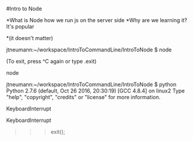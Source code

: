 #Intro to Node

*What is Node
how we run js on the server side
*Why are we learning it?
    It's popular
    
*(it doesn't matter)

jtneumann:~/workspace/IntroToCommandLine/IntroToNode $ node
> 
(To exit, press ^C again or type .exit)

node <filename>

jtneumann:~/workspace/IntroToCommandLine/IntroToNode $ python
Python 2.7.6 (default, Oct 26 2016, 20:30:19) 
[GCC 4.8.4] on linux2
Type "help", "copyright", "credits" or "license" for more information.
>>> 
KeyboardInterrupt
>>> 
KeyboardInterrupt
>>> exit();
